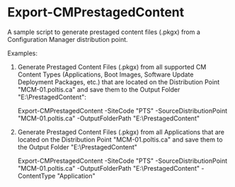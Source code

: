 # Export-CMPrestagedContent
A sample script to generate prestaged content files (.pkgx) from a Configuration Manager distribution point.

Examples:

1. Generate Prestaged Content Files (.pkgx) from all supported CM Content Types (Applications, Boot Images, Software Update Deployment Packages, etc.) that are located on the Distribution Point "MCM-01.poltis.ca" and save them to the Output Folder "E:\PrestagedContent":

      Export-CMPrestagedContent -SiteCode "PTS" -SourceDistributionPoint "MCM-01.poltis.ca" -OutputFolderPath "E:\PrestagedContent"

2. Generate Prestaged Content Files (.pkgx) from all Applications that are located on the Distribution Point "MCM-01.poltis.ca" and save them to the Output Folder "E:\PrestagedContent"

      Export-CMPrestagedContent -SiteCode "PTS" -SourceDistributionPoint "MCM-01.poltis.ca" -OutputFolderPath "E:\PrestagedContent" -ContentType "Application"

